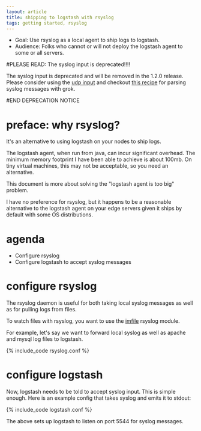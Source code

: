 ```yaml
---
layout: article
title: shipping to logstash with rsyslog
tags: getting started, rsyslog
---
```


* Goal: Use rsyslog as a local agent to ship logs to logstash.
* Audience: Folks who cannot or will not deploy the logstash agent to some or
  all servers.

#PLEASE READ: The syslog input is deprecated!!!!

The syslog input is deprecated and will be removed in the 1.2.0 release. Please 
consider using the [udp input](http://logstash.net/docs/1.1.1/inputs/udp) 
and checkout [this recipe](http://cookbook.logstash.net/recipes/syslog-pri/ ) 
for parsing syslog messages with grok.

#END DEPRECATION NOTICE

# preface: why rsyslog?

It's an alternative to using logstash on your nodes to ship logs.

The logstash agent, when run from java, can incur significant overhead. The
minimum memory footprint I have been able to achieve is about 100mb. On tiny
virtual machines, this may not be acceptable, so you need an alternative.

This document is more about solving the "logstash agent is too big" problem.

I have no preference for rsyslog, but it happens to be a reasonable alternative
to the logstash agent on your edge servers given it ships by default with some
OS distributions.

# agenda

* Configure rsyslog
* Configure logstash to accept syslog messages

# configure rsyslog

The rsyslog daemon is useful for both taking local syslog messages as well as
for pulling logs from files.

To watch files with rsyslog, you want to use the
[imfile](http://www.rsyslog.com/doc/imfile.html) rsyslog module.

For example, let's say we want to forward local syslog as well as apache and
mysql log files to logstash.

{% include_code rsyslog.conf %}

# configure logstash

Now, logstash needs to be told to accept syslog input. This is simple enough.
Here is an example config that takes syslog and emits it to stdout:

{% include_code logstash.conf %}

The above sets up logstash to listen on port 5544 for syslog messages.
